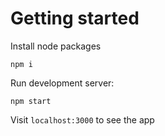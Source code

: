 # Getting started

Install node packages

```shell
npm i
```

Run development server:
```
npm start
```

Visit `localhost:3000` to see the app
